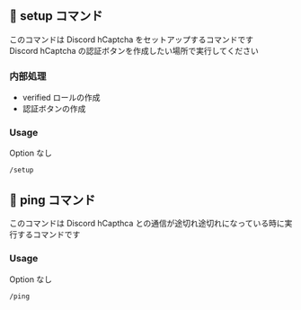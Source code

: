 ## 🌱 setup コマンド

このコマンドは Discord hCaptcha をセットアップするコマンドです  
Discord hCaptcha の認証ボタンを作成したい場所で実行してください

### 内部処理

- verified ロールの作成
- 認証ボタンの作成

### Usage

Option なし

```
/setup
```

## 📡 ping コマンド

このコマンドは Discord hCapthca との通信が途切れ途切れになっている時に実行するコマンドです

### Usage

Option なし

```
/ping
```

